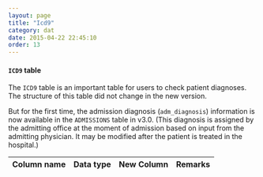 ```yaml
---
layout: page
title: "Icd9"
category: dat
date: 2015-04-22 22:45:10
order: 13
---
```


#### ```ICD9``` table

The ```ICD9``` table is an important table for users to check patient
diagnoses. The structure of this table did not change in the new
version.

But for the first time, the admission diagnosis (```adm_diagnosis```)
information is now available in the ```ADMISSIONS``` table in v3.0. (This
diagnosis is assigned by the admitting office at the moment of admission
based on input from the admitting physician. It may be modified after
the patient is treated in the hospital.)

Column name | Data type | New Column | Remarks
--- | --- | --- | ---

